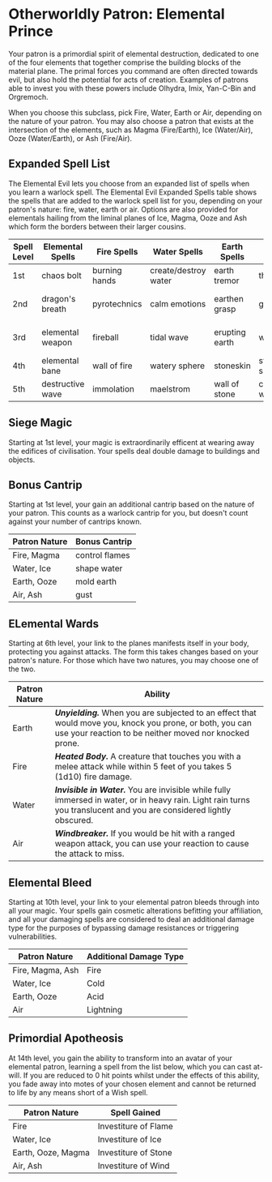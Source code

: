# Otherworldly Patron: Elemental Prince
Your patron is a primordial spirit of elemental destruction, dedicated to one of the four elements that together comprise the building blocks of the material plane. The primal forces you command are often directed towards evil, but also hold the potential for acts of creation. Examples of patrons able to invest you with these powers include Olhydra, Imix, Yan-C-Bin and Orgremoch.

When you choose this subclass, pick Fire, Water, Earth or Air, depending on the nature of your patron. You may also choose a patron that exists at the intersection of the elements, such as Magma (Fire/Earth), Ice (Water/Air), Ooze (Water/Earth), or Ash (Fire/Air).

## Expanded Spell List
The Elemental Evil lets you choose from an expanded list of spells when you learn a warlock spell. The Elemental Evil Expanded Spells table shows the spells that are added to the warlock spell list for you, depending on your patron's nature: fire, water, earth or air. Options are also provided for elementals hailing from the liminal planes of Ice, Magma, Ooze and Ash which form the borders between their larger cousins.

Spell Level | Elemental Spells | Fire Spells | Water Spells | Earth Spells | Air Spells | Magma Spells | Ice Spells | Ooze Spells | Ash Spells
----------- | ---------------- | ----------- | ------------ | ------------ | ---------- | ------------ | ---------- | ----------- | ----------
1st | chaos bolt | burning hands | create/destroy water | earth tremor | thunderwave | searing smite | ice knife | grease | ray of sickness
2nd | dragon's breath | pyrotechnics | calm emotions | earthen grasp | gust of wind | heat metal | snilloc's snowball swarm | web | dust devil
3rd | elemental weapon | fireball | tidal wave | erupting earth | wind wall | melf's minute meteors | sleet storm | stinking cloud | wall of sand
4th | elemental bane | wall of fire | watery sphere | stoneskin | storm sphere | stone shape | ice storm | vitriolic sphere | blight
5th | destructive wave | immolation | maelstrom | wall of stone | control winds | transmute rock | cone of cold | cloudkill | antilife shell

## Siege Magic
Starting at 1st level, your magic is extraordinarily efficent at wearing away the edifices of civilisation. Your spells deal double damage to buildings and objects.

## Bonus Cantrip
Starting at 1st level, your gain an additional cantrip based on the nature of your patron. This counts as a warlock cantrip for you, but doesn't count against your number of cantrips known.

Patron Nature | Bonus Cantrip
------------- | -------------
Fire, Magma | control flames
Water, Ice  | shape water
Earth, Ooze | mold earth
Air, Ash    | gust

## ELemental Wards
Starting at 6th level, your link to the planes manifests itself in your body, protecting you against attacks. The form this takes changes based on your patron's nature. For those which have two natures, you may choose one of the two.

Patron Nature | Ability
------------- | --------------
Earth | ***Unyielding.*** When you are subjected to an effect that would move you, knock you prone, or both, you can use your reaction to be neither moved nor knocked prone.
Fire  | ***Heated Body.*** A creature that touches you with a melee attack while within 5 feet of you takes 5 (1d10) fire damage.
Water | ***Invisible in Water.*** You are invisible while fully immersed in water, or in heavy rain. Light rain turns you translucent and you are considered lightly obscured.
Air   | ***Windbreaker.*** If you would be hit with a ranged weapon attack, you can use your reaction to cause the attack to miss.

## Elemental Bleed
Starting at 10th level, your link to your elemental patron bleeds through into all your magic. Your spells gain cosmetic alterations befitting your affiliation, and all your damaging spells are considered to deal an additional damage type for the purposes of bypassing damage resistances or triggering vulnerabilities.

Patron Nature | Additional Damage Type
------------- | ----------------------
Fire, Magma, Ash | Fire
Water, Ice | Cold
Earth, Ooze | Acid
Air | Lightning

## Primordial Apotheosis
At 14th level, you gain the ability to transform into an avatar of your elemental patron, learning a spell from the list below, which you can cast at-will. If you are reduced to 0 hit points whilst under the effects of this ability, you fade away into motes of your chosen element and cannot be returned to life by any means short of a Wish spell. 

Patron Nature | Spell Gained
------------- | -------------
Fire | Investiture of Flame
Water, Ice | Investiture of Ice
Earth, Ooze, Magma | Investiture of Stone
Air, Ash | Investiture of Wind

